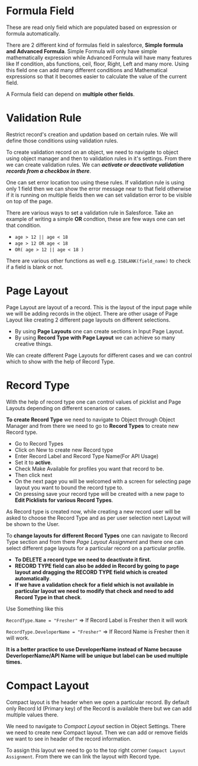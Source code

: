 # Formula Field

These are read only field which are populated based on expression or formula automatically.

There are 2 different kind of formulas field in salesforce, **Simple formula and Advanced Formula**. Simple Formula will only have simple mathematically expression while Advanced Formula will have many features like If condition, abs functions, ceil, floor, Right, Left and many more. Using this field one can add many different conditions and Mathematical expressions so that it becomes easier to calculate the value of the current field. 

A Formula field can depend on **multiple other fields**. 



# Validation Rule

Restrict record's creation and updation based on certain rules. We will define those conditions using validation rules.

To create validation record on an object, we need to navigate to object using object manager and then to validation rules in it's settings. From there we can create validation rules. We can ***activate or deactivate validation records from a checkbox in there***. 

One can set error location too using these rules. If validation rule is using only 1 field then we can show the error message near to that field otherwise if it is running on multiple fields then we can set validation error to be visible on top of the page.

There are various ways to set a validation rule in Salesforce. Take an example of writing a simple **OR** condtion, these are few ways one can set that condition.

- `age > 12 || age < 18`
- `age > 12 OR age < 18`
- `OR( age > 12 || age < 18 )`

There are various other functions as well e.g. `ISBLANK(field_name)` to check if a field is blank or not.



# Page Layout

Page Layout are layout of a record. This is the layout of the input page while we will be adding records in the object. There are other usage of Page Layout like creating 2 different page layouts on different selections.

- By using **Page Layouts** one can create sections in Input Page Layout.
- By using **Record Type with Page Layout** we can achieve so many creative things. 

We can create different Page Layouts for different cases and we can control which to show with the help of Record Type.



# Record Type

With the help of record type one can control values of picklist and Page Layouts depending on different scenarios or cases.

**To create Record Type** we need to navigate to Object through Object Manager and from there we need to go to **Record Types** to create new Record type.

- Go to Record Types
- Click on New to create new Record type
- Enter Record Label and Record Type Name(For API Usage)
- Set it to **active**.
- Check Make Available for profiles you want that record to be.
- Then click next
- On the next page you will be welcomed with a screen for selecting page layout you want to bound the record type to.
- On pressing save your record type will be created with a new page to **Edit Picklists for various Record Types**.

As Record type is created now, while creating a new record user will be asked to choose the Record Type and as per user selection next Layout will be shown to the User.

To **change layouts for different Record Types** one can navigate to Record Type section and from there *Page Layout Assignment* and there one can select different page layouts for a particular record on a particular profile.

- **To DELETE a record type we need to deactivate it first.**
- **RECORD TYPE field can also be added in Record by going to page layout and dragging the RECORD TYPE field which is created automatically**.
- **If we have a validation check for a field which is not available in particular layout we need to modify that check and need to add Record Type in that check**.

Use Something like this

`RecordType.Name = "Fresher"` => If Record Label is Fresher then it will work

`RecordType.DeveloperName = "Fresher"` => If Record Name is Fresher then it will work.

**It is a better practice to use DeveloperName instead of Name because DeverloperName/API Name will be unique but label can be used multiple times.**



# Compact Layout

Compact layout is the header when we open a particular record. By default only Record Id (Primary key) of the Record is available there but we can add multiple values there.

We need to navigate to *Compact Layout* section in Object Settings. There we need to create new Compact layout. Then we can add or remove fields we want to see in header of the record information.



To assign this layout we need to go to the top right corner `Compact Layout Assignment`. From there we can link the layout with Record type.

